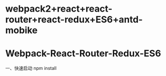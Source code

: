
# webpack2+react+react-router+react-redux+ES6+antd-mobike

# Webpack-React-Router-Redux-ES6

一、快速启动
 npm install


